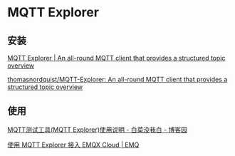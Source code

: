 # MQTT Explorer

## 安装

[MQTT Explorer | An all-round MQTT client that provides a structured topic overview](https://mqtt-explorer.com/)

[thomasnordquist/MQTT-Explorer: An all-round MQTT client that provides a structured topic overview](https://github.com/thomasnordquist/MQTT-Explorer)

## 使用

[MQTT测试工具(MQTT Explorer)使用说明 - 白菜没我白 - 博客园](https://www.cnblogs.com/xingboy/p/16071606.html)

[使用 MQTT Explorer 接入 EMQX Cloud | EMQ](https://www.emqx.com/zh/blog/connecting-to-emqx-cloud-with-mqtt-explorer)
